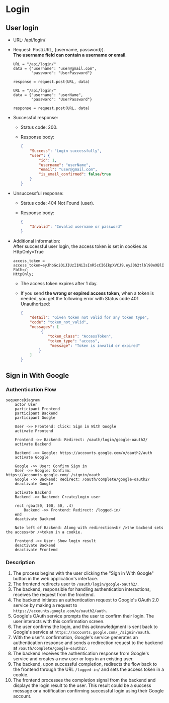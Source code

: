 # Login


## User login
-   URL: /api/login/
-   Request: Post(URL, {username, password}).  
    __The username field can contain a username or email__.

    ```
    URL = "/api/login/"
    data = {"username": "user@gmail.com",
            "password": "UserPassword"}

    response = request.post(URL, data)
    ```

    ```
    URL = "/api/login/"
    data = {"username": "userName",
            "password": "UserPassword"}

    response = request.post(URL, data)
    ```

-   Successful response:
    -   Status code: 200.
    -   Response body:

        ```json
        {
            "Success": "Login successfully",
            "user": {
                "id": 1,
                "username": "userName",
                "email": "user@gmail.com",
                "is_email_confirmed": false/true
            }
        }
        ```

-   Unsuccessful response:
    -   Status code: 404 Not Found (user).
    -   Response body:

        ```json
        {
            "Invalid": "Invalid username or password"
        }
        ```

-   Additional information:  
    After successful user login, the access token is set in cookies as HttpOnly=True

    ```
    access_token = access_token=eyJhbGciOiJIUzI1NiIsInR5cCI6IkpXVCJ9.eyJ0b2tlbl90eXBlIjoiYWNjZXNzIiwiZXhwIjoxNjg5ODUyODEzLCJpYXQiOjE2ODk3NjY0MTMsImp0aSI6ImY1ZGZlY2NkM2FkNzQ5YTc4Zjg4OWIyNDhjNDBjYWJmIiwidXNlcl9pZCI6Mzl9.Rswt9Iss_WmtpSgV8hVi798NYv7Xz69r0Z1_BMnJ9pQ; 
    Path=/; 
    HttpOnly;
    ```

    -   The access token expires after 1 day.
    -   If you send __the wrong or expired access token__, when a token is needed, you get the following error with Status code 401 Unauthorized:

        ```json
        {
            "detail": "Given token not valid for any token type",
            "code": "token_not_valid",
            "messages": [
                 {
                    "token_class": "AccessToken",
                    "token_type": "access",
                     "message": "Token is invalid or expired"
                }
            ]
        }
        ```

## Sign in With Google

### Authentication Flow

```mermaid
sequenceDiagram
    actor User
    participant Frontend
    participant Backend
    participant Google

    User ->> Frontend: Click: Sign in With Google
    activate Frontend
    
    Frontend ->> Backend: Redirect: /oauth/login/google-oauth2/
    activate Backend

    Backend ->> Google: https://accounts.google.com/o/oauth2/auth
    activate Google

    Google ->> User: Confirm Sign in
    User ->> Google: Confirm: https://accounts.google.com/_/signin/oauth
    Google ->> Backend: Redirect: /oauth/complete/google-oauth2/
    deactivate Google

    activate Backend
    Backend ->> Backend: Create/Login user

    rect rgba(50, 100, 50, .4)
        Backend ->> Frontend: Redirect: /logged-in/
    end
    deactivate Backend

    Note left of Backend: Along with redirection<br />the backend sets the access<br />token in a cookie.

    Frontend ->> User: Show login result
    deactivate Backend
    deactivate Frontend
```

### Description

1.  The process begins with the user clicking the "Sign in With Google" button in the web application's interface.
2.  The frontend redirects user to `/oauth/login/google-oauth2/`.
3.  The backend, responsible for handling authentication interactions, receives the request from the frontend.
4.  The backend initiates an authentication request to Google's OAuth 2.0 service by making a request to `https://accounts.google.com/o/oauth2/auth`.
5.  Google's OAuth service prompts the user to confirm their login. The user interacts with this confirmation screen.
6.  The user confirms the login, and this acknowledgment is sent back to Google's service at `https://accounts.google.com/_/signin/oauth`.
7.  With the user's confirmation, Google's service generates an authentication response and sends a redirection request to the backend at `/oauth/complete/google-oauth2/`.
8.  The backend receives the authentication response from Google's service and creates a new user or logs in an existing user.
9.  The backend, upon successful completion, redirects the flow back to the frontend through the URL `/logged-in/` and sets the access token in a cookie.
10. The frontend processes the completion signal from the backend and displays the login result to the user.
    This result could be a success message or a notification confirming successful login using their Google account.

